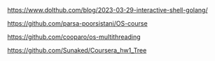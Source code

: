 https://www.dolthub.com/blog/2023-03-29-interactive-shell-golang/


https://github.com/parsa-poorsistani/OS-course

https://github.com/cooparo/os-multithreading

https://github.com/Sunaked/Coursera_hw1_Tree